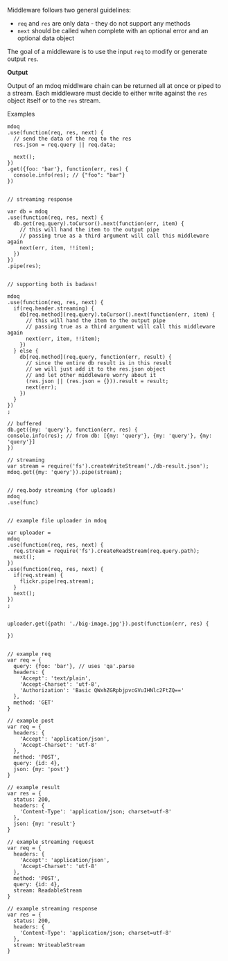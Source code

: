 Middleware follows two general guidelines:

 - `req` and `res` are only data - they do not support any methods
 - `next` should be called when complete with an optional error and an optional data object

The goal of a middleware is to use the input `req` to modify or generate output `res`.

**Output**

Output of an mdoq middlware chain can be returned all at once or piped to a stream. Each middleware
must decide to either write against the `res` object itself or to the `res` stream.

Examples

    mdoq
    .use(function(req, res, next) {
      // send the data of the req to the res
      res.json = req.query || req.data;

      next();
    })
    .get({foo: 'bar'}, function(err, res) {
      console.info(res); // {"foo": "bar"}
    })


    // streaming response

    var db = mdoq
    .use(function(req, res, next) {
      db.get(req.query).toCursor().next(function(err, item) {
        // this will hand the item to the output pipe
        // passing true as a third argument will call this middleware again
        next(err, item, !!item);
      })
    })
    .pipe(res);


    // supporting both is badass!

    mdoq
    .use(function(req, res, next) {
      if(req.header.streaming) {
        db[req.method](req.query).toCursor().next(function(err, item) {
          // this will hand the item to the output pipe
          // passing true as a third argument will call this middleware again
          next(err, item, !!item);
        })
      } else {
        db[req.method](req.query, function(err, result) {
          // since the entire db result is in this result
          // we will just add it to the res.json object
          // and let other middleware worry about it
          (res.json || (res.json = {})).result = result;
          next(err);
        })
      }
    })
    ;

    // buffered
    db.get({my: 'query'}, function(err, res) {
    console.info(res); // from db: [{my: 'query'}, {my: 'query'}, {my: 'query'}]
    })

    // streaming
    var stream = require('fs').createWriteStream('./db-result.json');
    mdoq.get({my: 'query'}).pipe(stream);


    // req.body streaming (for uploads)
    mdoq
    .use(func)


    // example file uploader in mdoq

    var uploader =
    mdoq
    .use(function(req, res, next) {
      req.stream = require('fs').createReadStream(req.query.path);
      next();
    })
    .use(function(req, res, next) {
      if(req.stream) {
        flickr.pipe(req.stream);
      }
      next();
    })
    ;


    uploader.get({path: './big-image.jpg'}).post(function(err, res) {

    })


    // example req
    var req = {
      query: {foo: 'bar'}, // uses 'qa'.parse
      headers: {
        'Accept': 'text/plain',
        'Accept-Charset': 'utf-8',
        'Authorization': 'Basic QWxhZGRpbjpvcGVuIHNlc2FtZQ=='
      },
      method: 'GET'
    }

    // example post
    var req = {
      headers: {
        'Accept': 'application/json',
        'Accept-Charset': 'utf-8'
      },
      method: 'POST',
      query: {id: 4},
      json: {my: 'post'}
    }

    // example result
    var res = {
      status: 200,
      headers: {
        'Content-Type': 'application/json; charset=utf-8'
      },
      json: {my: 'result'}
    }

    // example streaming request
    var req = {
      headers: {
        'Accept': 'application/json',
        'Accept-Charset': 'utf-8'
      },
      method: 'POST',
      query: {id: 4},
      stream: ReadableStream
    }

    // example streaming response
    var res = {
      status: 200,
      headers: {
        'Content-Type': 'application/json; charset=utf-8'
      },
      stream: WriteableStream
    }
  
